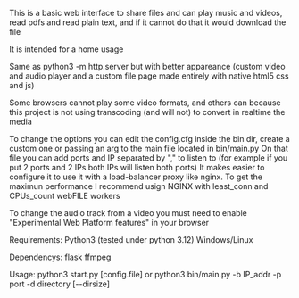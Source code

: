 This is a basic web interface to share files and can play music and videos, read pdfs and read plain text, and if it cannot do that it would download the file

It is intended for a home usage

Same as python3 -m http.server but with better appareance (custom video and audio player and a custom file page made entirely with native html5 css and js)

Some browsers cannot play some video formats, and others can because this project is not using transcoding (and will not) to convert in realtime the media

To change the options you can edit the config.cfg inside the bin dir, create a custom one or passing an arg to the main file located in bin/main.py
On that file you can add ports and IP separated by "," to listen to (for example if you put 2 ports and 2 IPs both IPs will listen both ports)
It makes easier to configure it to use it with a load-balancer proxy like nginx.
To get the maximun performance I recommend usign NGINX with least_conn and CPUs_count webFILE workers

To change the audio track from a video you must need to enable "Experimental Web Platform features" in your browser

Requirements:
 Python3 (tested under python 3.12)
 Windows/Linux

Dependencys:
 flask  ffmpeg

Usage:
  python3 start.py [config.file]
  or python3 bin/main.py -b IP_addr -p port -d directory [--dirsize]
